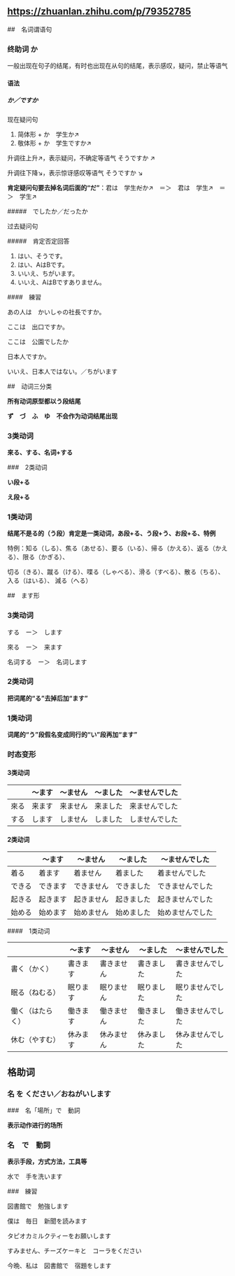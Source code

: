 

## https://zhuanlan.zhihu.com/p/79352785

##　名词谓语句



### 终助词 か

一般出现在句子的结尾，有时也出现在从句的结尾，表示感叹，疑问，禁止等语气



#### 语法

##### か／ですか

现在疑问句

1. 简体形 + か　学生か↗
2. 敬体形 + か　学生ですか↗



升调往上升↗，表示疑问，不确定等语气		そうですか ↗

升调往下降↘，表示惊讶感叹等语气				そうですか ↘





**肯定疑问句要去掉名词后面的“だ”**：君は　学生~~だ~~か↗　＝＞　君は　学生↗　＝＞　学生↗



#####　でしたか／だったか

过去疑问句



#####　肯定否定回答

1. はい、そうです。
2. はい、AはBです。
3. いいえ、ちがいます。
4. いいえ、AはBですありません。



####　練習

あの人は　かいしゃの社長ですか。



ここは　出口ですか。



ここは　公園でしたか



日本人ですか。

いいえ、日本人ではない。／ちがいます



##　动词三分类

**所有动词原型都以う段结尾**

**ず　づ　ふ　ゆ　不会作为动词结尾出现**



### 3类动词

**來る、する、名词+する**



###　2类动词

**い段+る**

**え段+る**



### 1类动词

**结尾不是る的（う段）肯定是一类动词，あ段+る、う段+う、お段+る、特例**



特例：知る（しる）、焦る（あせる）、要る（いる）、帰る（かえる）、返る（かえる）、限る（かぎる）、

​			切る（きる）、蹴る（ける）、喋る（しゃべる）、滑る（すべる）、散る（ちる）、入る（はいる）、			減る（へる）



##　ます形



### 3类动词

する　ー＞　します

來る　ー＞　来ます

名词する　ー＞　名词します

### 2类动词

**把词尾的“る”去掉后加“ます”**



### 1类动词

**词尾的“う”段假名变成同行的“い”段再加“ます”**



###  

### 时态变形

#### 3类动词

|      | ～ます | ～ません | ～ました | ～ませんでした |
| ---- | ------ | -------- | -------- | -------------- |
| 來る | 来ます | 来ません | 来ました | 来ませんでした |
| する | します | しません | しました | しませんでした |

#### 2类动词



|        | ～ます   | ～ません   | ～ました   | ～ませんでした   |
| ------ | -------- | ---------- | ---------- | ---------------- |
| 着る   | 着ます   | 着ません   | 着ました   | 着ませんでした   |
| できる | できます | できません | できました | できませんでした |
| 起きる | 起きます | 起きません | 起きました | 起きませんでした |
| 始める | 始めます | 始めません | 始めました | 始めませんでした |



####　1类动词

|                  | ～ます   | ～ません   | ～ました   | ～ませんでした   |
| ---------------- | -------- | ---------- | ---------- | ---------------- |
| 書く（かく）     | 書きます | 書きません | 書きました | 書きませんでした |
| 眠る（ねむる）   | 眠ります | 眠りません | 眠りました | 眠りませんでした |
| 働く（はたらく） | 働きます | 働きません | 働きました | 働きませんでした |
| 休む（やすむ）   | 休みます | 休みません | 休みました | 休みませんでした |





## 格助词



### 名 を ください／おねがいします



###　名「場所」で　動詞

**表示动作进行的场所**



### 名　で　動詞

**表示手段，方式方法，工具等**



水で　手を洗います



###　練習

図書館で　勉強します

僕は　毎日　新聞を読みます

タピオカミルクティーをお願いします

すみません、チーズケーキと　コーラをください

今晩、私は　図書館で　宿題をします
